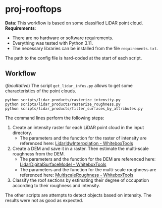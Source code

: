 # proj-rooftops


**Data**: This workflow is based on some classified LiDAR point cloud. <br>
**Requirements**:
- There are no hardware or software requirements.
- Everything was tested with Python 3.11.
- The necessary libraries can be installed from the file `requirements.txt`.

The path to the config file is hard-coded at the start of each script.

## Workflow
(*facultative*) The script `get_lidar_infos.py` allows to get some characteristics of the point clouds.

```
python scripts/lidar_products/rasterize_intensity.py
python scripts/lidar_products/rasterize_roughness.py
python scripts/lidar_products/filter_surfaces_by_attributes.py
```

The command lines perform the following steps:
1. Create an intensity raster for each LiDAR point cloud in the input directory.
    - The parameters and the function for the raster of intensity are referenced here: [LidarIdwInterpolation - WhiteboxTools](https://www.whiteboxgeo.com/manual/wbt_book/available_tools/lidar_tools.html#LidarIdwInterpolation)
2. Create a DEM and save it in a raster. Then estimate the multi-scale roughness from the DEM.
    - The parameters and the function for the DEM are referenced here: [LidarDigitalSurfaceModel - WhiteboxTools](https://www.whiteboxgeo.com/manual/wbt_book/available_tools/lidar_tools.html#LidarDigitalSurfaceModel)
    - The parameters and the function for the multi-scale roughness are referenced here: [MultiscaleRoughness - WhiteboxTools](https://www.whiteboxgeo.com/manual/wbt_book/available_tools/geomorphometric_analysis.html#MultiscaleRoughness)
3. Classify the roof sections by estimating their degree of occupation according to their roughness and intensity.

The other scripts are attempts to detect objects based on intensity. The results were not as good as expected.